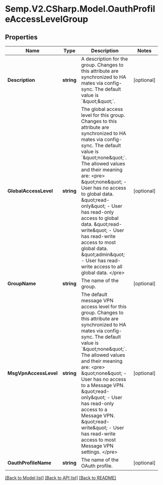 # Semp.V2.CSharp.Model.OauthProfileAccessLevelGroup
## Properties

Name | Type | Description | Notes
------------ | ------------- | ------------- | -------------
**Description** | **string** | A description for the group. Changes to this attribute are synchronized to HA mates via config-sync. The default value is &#x60;\&quot;\&quot;&#x60;. | [optional] 
**GlobalAccessLevel** | **string** | The global access level for this group. Changes to this attribute are synchronized to HA mates via config-sync. The default value is &#x60;\&quot;none\&quot;&#x60;. The allowed values and their meaning are:  &lt;pre&gt; \&quot;none\&quot; - User has no access to global data. \&quot;read-only\&quot; - User has read-only access to global data. \&quot;read-write\&quot; - User has read-write access to most global data. \&quot;admin\&quot; - User has read-write access to all global data. &lt;/pre&gt;  | [optional] 
**GroupName** | **string** | The name of the group. | [optional] 
**MsgVpnAccessLevel** | **string** | The default message VPN access level for this group. Changes to this attribute are synchronized to HA mates via config-sync. The default value is &#x60;\&quot;none\&quot;&#x60;. The allowed values and their meaning are:  &lt;pre&gt; \&quot;none\&quot; - User has no access to a Message VPN. \&quot;read-only\&quot; - User has read-only access to a Message VPN. \&quot;read-write\&quot; - User has read-write access to most Message VPN settings. &lt;/pre&gt;  | [optional] 
**OauthProfileName** | **string** | The name of the OAuth profile. | [optional] 

[[Back to Model list]](../README.md#documentation-for-models) [[Back to API list]](../README.md#documentation-for-api-endpoints) [[Back to README]](../README.md)

